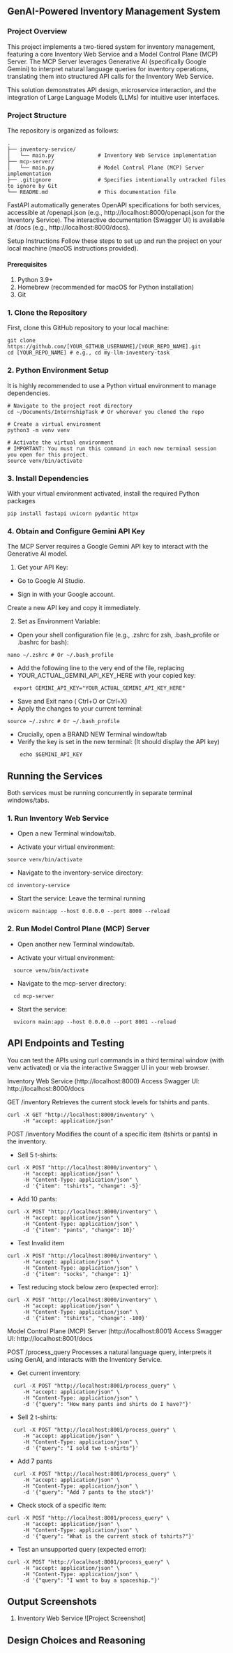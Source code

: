 ## GenAI-Powered Inventory Management System

### Project Overview

This project implements a two-tiered system for inventory management, featuring a core Inventory Web Service and a Model Control Plane (MCP) Server. The MCP Server leverages Generative AI (specifically Google Gemini) to interpret natural language queries for inventory operations, translating them into structured API calls for the Inventory Web Service.

This solution demonstrates API design, microservice interaction, and the integration of Large Language Models (LLMs) for intuitive user interfaces.

### Project Structure
The repository is organized as follows:

```
.
├── inventory-service/
│   └── main.py              # Inventory Web Service implementation
├── mcp-server/
│   └── main.py              # Model Control Plane (MCP) Server implementation
├── .gitignore               # Specifies intentionally untracked files to ignore by Git
└── README.md                # This documentation file
```
FastAPI automatically generates OpenAPI specifications for both services, accessible at /openapi.json (e.g., http://localhost:8000/openapi.json for the Inventory Service). The interactive documentation (Swagger UI) is available at /docs (e.g., http://localhost:8000/docs).

Setup Instructions
Follow these steps to set up and run the project on your local machine (macOS instructions provided).

#### Prerequisites
1. Python 3.9+
2. Homebrew (recommended for macOS for Python installation)
3. Git

### 1. Clone the Repository

First, clone this GitHub repository to your local machine:

```
git clone https://github.com/[YOUR_GITHUB_USERNAME]/[YOUR_REPO_NAME].git
cd [YOUR_REPO_NAME] # e.g., cd my-llm-inventory-task
```
### 2. Python Environment Setup
It is highly recommended to use a Python virtual environment to manage dependencies.

```
# Navigate to the project root directory
cd ~/Documents/InternshipTask # Or wherever you cloned the repo

# Create a virtual environment
python3 -m venv venv

# Activate the virtual environment
# IMPORTANT: You must run this command in each new terminal session you open for this project.
source venv/bin/activate
```
### 3. Install Dependencies
With your virtual environment activated, install the required Python packages
```
pip install fastapi uvicorn pydantic httpx
```
### 4. Obtain and Configure Gemini API Key

The MCP Server requires a Google Gemini API key to interact with the Generative AI model.

1. Get your API Key:

- Go to Google AI Studio.

- Sign in with your Google account.

Create a new API key and copy it immediately.

2. Set as Environment Variable:

- Open your shell configuration file (e.g., .zshrc for zsh, .bash_profile or .bashrc for bash):
```
nano ~/.zshrc # Or ~/.bash_profile
```
- Add the following line to the very end of the file, replacing
- YOUR_ACTUAL_GEMINI_API_KEY_HERE with your copied key:
```
  export GEMINI_API_KEY="YOUR_ACTUAL_GEMINI_API_KEY_HERE"
```
- Save and Exit nano ( Ctrl+O or Ctrl+X)
- Apply the changes to your current terminal:
```
source ~/.zshrc # Or ~/.bash_profile
```
- Crucially, open a BRAND NEW Terminal window/tab
- Verify the key is set in the new terminal: (It should display the API key)
```
    echo $GEMINI_API_KEY
```
## Running the Services
Both services must be running concurrently in separate terminal windows/tabs.

### 1. Run Inventory Web Service
- Open a new Terminal window/tab.

- Activate your virtual environment:
```
source venv/bin/activate
```
- Navigate to the inventory-service directory:
```
cd inventory-service
```
- Start the service: Leave the terminal running
```
uvicorn main:app --host 0.0.0.0 --port 8000 --reload
```
### 2. Run Model Control Plane (MCP) Server
- Open another new Terminal window/tab.

- Activate your virtual environment:
```
  source venv/bin/activate
```
- Navigate to the mcp-server directory:
```
  cd mcp-server
```
- Start the service:
```
  uvicorn main:app --host 0.0.0.0 --port 8001 --reload
```
## API Endpoints and Testing

You can test the APIs using curl commands in a third terminal window (with venv activated) or via the interactive Swagger UI in your web browser.

Inventory Web Service (http://localhost:8000)
Access Swagger UI: http://localhost:8000/docs

GET /inventory
Retrieves the current stock levels for tshirts and pants.
```
curl -X GET "http://localhost:8000/inventory" \
     -H "accept: application/json"
```
POST /inventory
Modifies the count of a specific item (tshirts or pants) in the inventory.

- Sell 5 t-shirts:
```
curl -X POST "http://localhost:8000/inventory" \
     -H "accept: application/json" \
     -H "Content-Type: application/json" \
     -d '{"item": "tshirts", "change": -5}'
```
- Add 10 pants:
```
curl -X POST "http://localhost:8000/inventory" \
     -H "accept: application/json" \
     -H "Content-Type: application/json" \
     -d '{"item": "pants", "change": 10}'
```
- Test Invalid item
```
curl -X POST "http://localhost:8000/inventory" \
     -H "accept: application/json" \
     -H "Content-Type: application/json" \
     -d '{"item": "socks", "change": 1}'
```
- Test reducing stock below zero (expected error):
```
curl -X POST "http://localhost:8000/inventory" \
     -H "accept: application/json" \
     -H "Content-Type: application/json" \
     -d '{"item": "tshirts", "change": -100}'
```
Model Control Plane (MCP) Server (http://localhost:8001)
Access Swagger UI: http://localhost:8001/docs

POST /process_query
Processes a natural language query, interprets it using GenAI, and interacts with the Inventory Service.

- Get current inventory:
```
  curl -X POST "http://localhost:8001/process_query" \
     -H "accept: application/json" \
     -H "Content-Type: application/json" \
     -d '{"query": "How many pants and shirts do I have?"}'
```
- Sell 2 t-shirts:

```
  curl -X POST "http://localhost:8001/process_query" \
     -H "accept: application/json" \
     -H "Content-Type: application/json" \
     -d '{"query": "I sold two t-shirts"}'
```
- Add 7 pants
```
  curl -X POST "http://localhost:8001/process_query" \
     -H "accept: application/json" \
     -H "Content-Type: application/json" \
     -d '{"query": "Add 7 pants to the stock"}'
```
- Check stock of a specific item:
```
curl -X POST "http://localhost:8001/process_query" \
     -H "accept: application/json" \
     -H "Content-Type: application/json" \
     -d '{"query": "What is the current stock of tshirts?"}'
```
- Test an unsupported query (expected error):
```
curl -X POST "http://localhost:8001/process_query" \
     -H "accept: application/json" \
     -H "Content-Type: application/json" \
     -d '{"query": "I want to buy a spaceship."}'
```
## Output Screenshots

1. Inventory Web Service
![Project Screenshot]
## Design Choices and Reasoning


  


